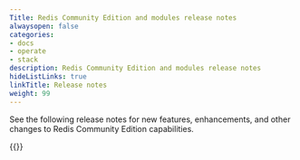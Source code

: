 ```yaml
---
Title: Redis Community Edition and modules release notes
alwaysopen: false
categories:
- docs
- operate
- stack
description: Redis Community Edition and modules release notes
hideListLinks: true
linkTitle: Release notes
weight: 99
---
```


See the following release notes for new features, enhancements, and other changes to Redis Community Edition capabilities.

{{<table-children columnNames="Release notes,Description" columnSources="LinkTitle,Description" enableLinks="LinkTitle" limitTags="visible">}}